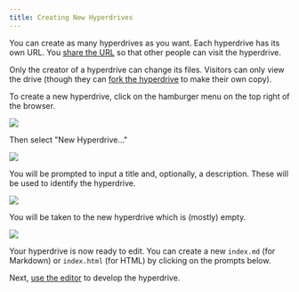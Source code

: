 ```yaml
---
title: Creating New Hyperdrives
---
```


You can create as many hyperdrives as you want. Each hyperdrive has its own URL. You [share the URL](sharing-hyperdrives.md) so that other people can visit the hyperdrive.

Only the creator of a hyperdrive can change its files. Visitors can only view the drive (though they can [fork the hyperdrive](advanced/forking-hyperdrives.md) to make their own copy).

To create a new hyperdrive, click on the hamburger menu on the top right of the browser.

![](/img/open-browser-menu.png)

Then select "New Hyperdrive..."

![](/img/new-hyperdrive.png)

You will be prompted to input a title and, optionally, a description. These will be used to identify the hyperdrive.

![](/img/new-hyperdrive-prompt.png)

You will be taken to the new hyperdrive which is (mostly) empty.

![](/img/fresh-hyperdrive.png)

Your hyperdrive is now ready to edit. You can create a new `index.md` (for Markdown) or `index.html` (for HTML) by clicking on the prompts below.

Next, [use the editor](using-the-editor.md) to develop the hyperdrive.
